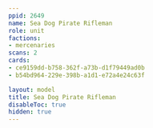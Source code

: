 ```yaml
---
ppid: 2649
name: Sea Dog Pirate Rifleman
role: unit
factions:
- mercenaries
scans: 2
cards:
- ce9159dd-b758-362f-a73b-d1f79449ad0b
- b54bd964-229e-398b-a1d1-e72a4e24c63f

layout: model
title: Sea Dog Pirate Rifleman
disableToc: true
hidden: true
---
```

